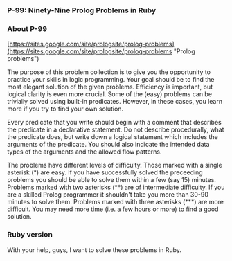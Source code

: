 ### P-99: Ninety-Nine Prolog Problems in Ruby

### About P-99

[https://sites.google.com/site/prologsite/prolog-problems](https://sites.google.com/site/prologsite/prolog-problems "Prolog problems") 

The purpose of this problem collection is to give you the opportunity to practice your skills in logic programming. Your goal should be to find the most elegant solution of the given problems. Efficiency is important, but logical clarity is even more crucial. Some of the (easy) problems can be trivially solved using built-in predicates. However, in these cases, you learn more if you try to find your own solution.

Every predicate that you write should begin with a comment that describes the predicate in a declarative statement. Do not describe procedurally, what the predicate does, but write down a logical statement which includes the arguments of the predicate. You should also indicate the intended data types of the arguments and the allowed flow patterns.

The problems have different levels of difficulty. Those marked with a single asterisk \(\*) are easy. If you have successfully solved the preceeding problems you should be able to solve them within a few (say 15) minutes. Problems marked with two asterisks \(\*\*) are of intermediate difficulty. If you are a skilled Prolog programmer it shouldn't take you more than 30-90 minutes to solve them. Problems marked with three asterisks \(\*\*\*\) are more difficult. You may need more time (i.e. a few hours or more) to find a good solution.

### Ruby version

With your help, guys, I want to solve these problems in Ruby. 
